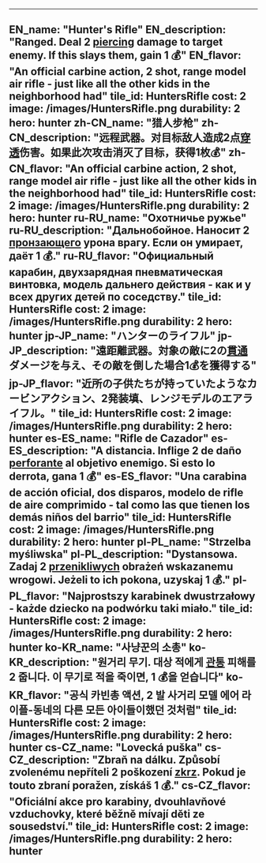 ---

EN_name: "Hunter's Rifle"
EN_description: "Ranged. Deal 2 <u>piercing</u> damage to target enemy. If this slays them, gain 1 💰"
EN_flavor: "An official carbine action, 2 shot, range model air rifle - just like all the other kids in the neighborhood had"
tile_id: HuntersRifle
cost: 2
image: /images/HuntersRifle.png
durability: 2
hero: hunter
zh-CN_name: "猎人步枪"
zh-CN_description: "远程武器。对目标敌人造成2点<u>穿透</u>伤害。如果此次攻击消灭了目标，获得1枚💰"
zh-CN_flavor: "An official carbine action, 2 shot, range model air rifle - just like all the other kids in the neighborhood had"
tile_id: HuntersRifle
cost: 2
image: /images/HuntersRifle.png
durability: 2
hero: hunter
ru-RU_name: "Охотничье ружье"
ru-RU_description: "Дальнобойное. Наносит 2 <u>пронзающего</u> урона врагу. Если он умирает, даёт 1 💰."
ru-RU_flavor: "Официальный карабин, двухзарядная пневматическая винтовка, модель дальнего действия - как и у всех других детей по соседству."
tile_id: HuntersRifle
cost: 2
image: /images/HuntersRifle.png
durability: 2
hero: hunter
jp-JP_name: "ハンターのライフル"
jp-JP_description: "遠距離武器。対象の敵に2の<u>貫通</u>ダメージを与え、その敵を倒した場合1💰を獲得する"
jp-JP_flavor: "近所の子供たちが持っていたようなカービンアクション、2発装填、レンジモデルのエアライフル。"
tile_id: HuntersRifle
cost: 2
image: /images/HuntersRifle.png
durability: 2
hero: hunter
es-ES_name: "Rifle de Cazador"
es-ES_description: "A distancia. Inflige 2 de daño <u>perforante</u> al objetivo enemigo. Si esto lo derrota, gana 1 💰"
es-ES_flavor: "Una carabina de acción oficial, dos disparos, modelo de rifle de aire comprimido - tal como las que tienen los demás niños del barrio"
tile_id: HuntersRifle
cost: 2
image: /images/HuntersRifle.png
durability: 2
hero: hunter
pl-PL_name: "Strzelba myśliwska"
pl-PL_description: "Dystansowa. Zadaj 2 <u>przenikliwych</u> obrażeń wskazanemu wrogowi. Jeżeli to ich pokona, uzyskaj 1 💰."
pl-PL_flavor: "Najprostszy karabinek dwustrzałowy - każde dziecko na podwórku taki miało."
tile_id: HuntersRifle
cost: 2
image: /images/HuntersRifle.png
durability: 2
hero: hunter
ko-KR_name: "사냥꾼의 소총"
ko-KR_description: "원거리 무기. 대상 적에게 <u>관통</u> 피해를 2 줍니다. 이 무기로 적을 죽이면, 1 💰을 얻습니다"
ko-KR_flavor: "공식 카빈총 액션, 2 발 사거리 모델 에어 라이플-동네의 다른 모든 아이들이했던 것처럼"
tile_id: HuntersRifle
cost: 2
image: /images/HuntersRifle.png
durability: 2
hero: hunter
cs-CZ_name: "Lovecká puška"
cs-CZ_description: "Zbraň na dálku. Způsobí zvolenému nepříteli 2 poškození <u>zkrz</u>. Pokud je touto zbraní poražen, získáš 1 💰."
cs-CZ_flavor: "Oficiální akce pro karabiny, dvouhlavňové vzduchovky, které běžně mívají děti ze sousedství."
tile_id: HuntersRifle
cost: 2
image: /images/HuntersRifle.png
durability: 2
hero: hunter
---